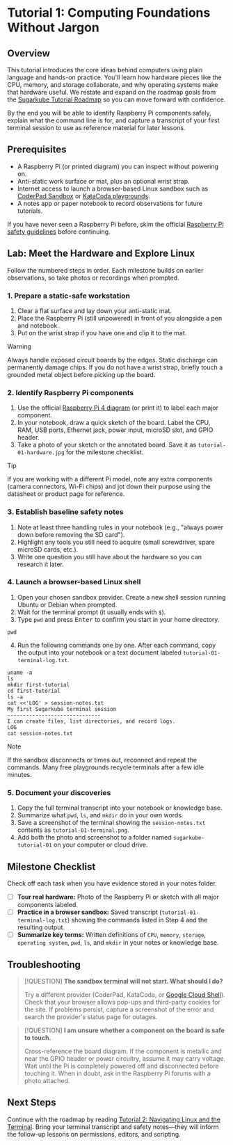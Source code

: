 # Tutorial 1: Computing Foundations Without Jargon

## Overview
This tutorial introduces the core ideas behind computers using plain language and hands-on practice.
You'll learn how hardware pieces like the CPU, memory, and storage collaborate, and why operating
systems make that hardware useful. We restate and expand on the roadmap goals from the
[Sugarkube Tutorial Roadmap](./index.md#tutorial-1-computing-foundations-without-jargon) so you can
move forward with confidence.

By the end you will be able to identify Raspberry Pi components safely, explain what the command line
is for, and capture a transcript of your first terminal session to use as reference material for later
lessons.

## Prerequisites
* A Raspberry Pi (or printed diagram) you can inspect without powering on.
* Anti-static work surface or mat, plus an optional wrist strap.
* Internet access to launch a browser-based Linux sandbox such as
  [CoderPad Sandbox](https://coderpad.io/sandbox/) or [KataCoda playgrounds](https://www.katacoda.com/).
* A notes app or paper notebook to record observations for future tutorials.

If you have never seen a Raspberry Pi before, skim the official
[Raspberry Pi safety guidelines](https://www.raspberrypi.com/documentation/computers/getting-started.html#safety)
before continuing.

## Lab: Meet the Hardware and Explore Linux
Follow the numbered steps in order. Each milestone builds on earlier observations, so take photos or
recordings when prompted.

### 1. Prepare a static-safe workstation
1. Clear a flat surface and lay down your anti-static mat.
2. Place the Raspberry Pi (still unpowered) in front of you alongside a pen and notebook.
3. Put on the wrist strap if you have one and clip it to the mat.

> [!WARNING]
> Always handle exposed circuit boards by the edges. Static discharge can permanently damage chips.
> If you do not have a wrist strap, briefly touch a grounded metal object before picking up the board.

### 2. Identify Raspberry Pi components
1. Use the official [Raspberry Pi 4 diagram](https://datasheets.raspberrypi.com/pi4/raspberry-pi-4-diagram.pdf)
   (or print it) to label each major component.
2. In your notebook, draw a quick sketch of the board. Label the CPU, RAM, USB ports, Ethernet jack,
   power input, microSD slot, and GPIO header.
3. Take a photo of your sketch or the annotated board. Save it as `tutorial-01-hardware.jpg` for the
   milestone checklist.

> [!TIP]
> If you are working with a different Pi model, note any extra components (camera connectors, Wi-Fi
> chips) and jot down their purpose using the datasheet or product page for reference.

### 3. Establish baseline safety notes
1. Note at least three handling rules in your notebook (e.g., "always power down before removing the
   SD card").
2. Highlight any tools you still need to acquire (small screwdriver, spare microSD cards, etc.).
3. Write one question you still have about the hardware so you can research it later.

### 4. Launch a browser-based Linux shell
1. Open your chosen sandbox provider. Create a new shell session running Ubuntu or Debian when
   prompted.
2. Wait for the terminal prompt (it usually ends with `$`).
3. Type `pwd` and press <kbd>Enter</kbd> to confirm you start in your home directory.

```
pwd
```

4. Run the following commands one by one. After each command, copy the output into your notebook or a
   text document labeled `tutorial-01-terminal-log.txt`.

```
uname -a
ls
mkdir first-tutorial
cd first-tutorial
ls -a
cat <<'LOG' > session-notes.txt
My first Sugarkube terminal session
------------------------------
I can create files, list directories, and record logs.
LOG
cat session-notes.txt
```

> [!NOTE]
> If the sandbox disconnects or times out, reconnect and repeat the commands. Many free playgrounds
> recycle terminals after a few idle minutes.

### 5. Document your discoveries
1. Copy the full terminal transcript into your notebook or knowledge base.
2. Summarize what `pwd`, `ls`, and `mkdir` do in your own words.
3. Save a screenshot of the terminal showing the `session-notes.txt` contents as `tutorial-01-terminal.png`.
4. Add both the photo and screenshot to a folder named `sugarkube-tutorial-01` on your computer or
   cloud drive.

## Milestone Checklist
Check off each task when you have evidence stored in your notes folder.

- [ ] **Tour real hardware:** Photo of the Raspberry Pi or sketch with all major components labeled.
- [ ] **Practice in a browser sandbox:** Saved transcript (`tutorial-01-terminal-log.txt`) showing the
      commands listed in Step 4 and the resulting output.
- [ ] **Summarize key terms:** Written definitions of `CPU`, `memory`, `storage`, `operating system`,
      `pwd`, `ls`, and `mkdir` in your notes or knowledge base.

## Troubleshooting
> [!QUESTION]
> **The sandbox terminal will not start. What should I do?**
>
> Try a different provider (CoderPad, KataCoda, or [Google Cloud Shell](https://shell.cloud.google.com/)).
> Check that your browser allows pop-ups and third-party cookies for the site. If problems persist,
> capture a screenshot of the error and search the provider's status page for outages.

> [!QUESTION]
> **I am unsure whether a component on the board is safe to touch.**
>
> Cross-reference the board diagram. If the component is metallic and near the GPIO header or power
> circuitry, assume it may carry voltage. Wait until the Pi is completely powered off and disconnected
> before touching it. When in doubt, ask in the Raspberry Pi forums with a photo attached.

## Next Steps
Continue with the roadmap by reading [Tutorial 2: Navigating Linux and the Terminal](
./index.md#tutorial-2-navigating-linux-and-the-terminal). Bring your terminal transcript and safety
notes—they will inform the follow-up lessons on permissions, editors, and scripting.
